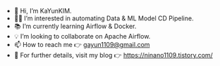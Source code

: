 - 👋 Hi, I’m KaYunKIM.
- 👩‍💻 I’m interested in automating Data & ML Model CD Pipeline.
- 📚 I’m currently learning Airflow & Docker.
- 💡 I’m looking to collaborate on Apache Airflow.
- 📫 How to reach me 👉 gayun1109@gmail.com
- 👀 For further details, visit my blog 👉 https://ninano1109.tistory.com/

<!---
KaYunKIM/KaYunKIM is a ✨ special ✨ repository because its `README.md` (this file) appears on your GitHub profile.
You can click the Preview link to take a look at your changes.
--->
